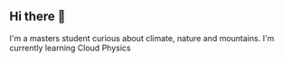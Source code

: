 ## Hi there 👋

I'm a masters student curious about climate, nature and mountains. I'm currently learning Cloud Physics


